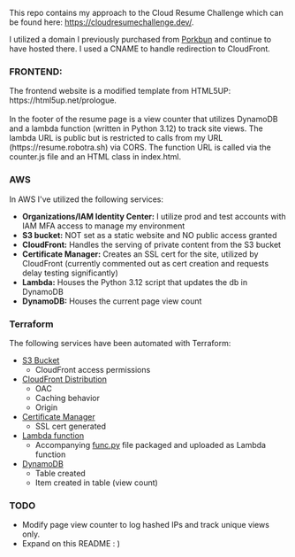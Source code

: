 This repo contains my approach to the Cloud Resume Challenge which can be found here: https://cloudresumechallenge.dev/.

I utilized a domain I previously purchased from [Porkbun](https://porkbun.com/) and continue to have hosted there. I used a CNAME to handle redirection to CloudFront.

<H3>FRONTEND:</H3>
The frontend website is a modified template from HTML5UP: https://html5up.net/prologue.
<br><br>
In the footer of the resume page is a view counter that utilizes DynamoDB and a lambda function (written in Python 3.12) to track site views. The lambda URL is public but is restricted to calls from my URL (https://resume.robotra.sh) via CORS. The function URL is called via the counter.js file and an HTML class in index.html.
<H3>AWS</H3>
In AWS I've utilized the following services:

- **Organizations/IAM Identity Center:** I utilize prod and test accounts with IAM MFA access to manage my environment
- **S3 bucket:** NOT set as a static website and NO public access granted
- **CloudFront:** Handles the serving of private content from the S3 bucket
- **Certificate Manager:** Creates an SSL cert for the site, utilized by CloudFront (currently commented out as cert creation and requests delay testing significantly)
- **Lambda:** Houses the Python 3.12 script that updates the db in DynamoDB
- **DynamoDB:** Houses the current page view count

<H3>Terraform</H3>
The following services have been automated with Terraform:

- [S3 Bucket](/infra/s3bucket.tf)
    - CloudFront access permissions
- [CloudFront Distribution](/infra/cloudfront.tf)
    - OAC
    - Caching behavior
    - Origin
- [Certificate Manager](/infra/certificaterequest.tf)
    - SSL cert generated 
- [Lambda function](/infra/lambda.tf)
    - Accompanying [func.py](/infra/lambda/func.py) file packaged and uploaded as Lambda function
- [DynamoDB](/infra/dynamodb.tf)
    - Table created
    - Item created in table (view count)

<H3>TODO</H3>

- Modify page view counter to log hashed IPs and track unique views only.
- Expand on this README : )